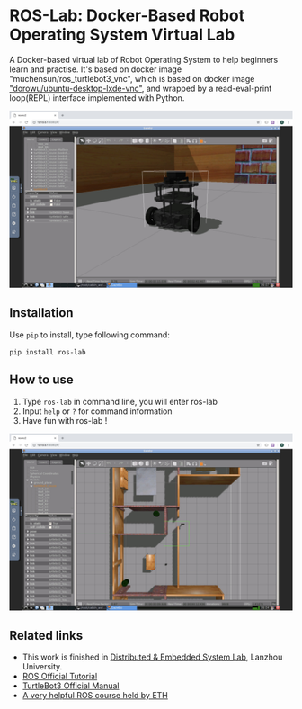 # ROS-Lab: Docker-Based Robot Operating System Virtual Lab
A Docker-based virtual lab of Robot Operating System to help beginners learn and practise. It's based on docker image "muchensun/ros_turtlebot3_vnc", which is based on docker image ["dorowu/ubuntu-desktop-lxde-vnc"](https://github.com/fcwu/docker-ubuntu-vnc-desktop), and wrapped by a read-eval-print loop(REPL) interface implemented with Python.

![launch test](https://github.com/MuchenSun/ros-lab/blob/master/image/turtlebot3.jpg)

## Installation
Use `pip` to install, type following command:

~~~
pip install ros-lab
~~~

## How to use
1. Type `ros-lab` in command line, you will enter ros-lab
2. Input `help` or `?` for command information
3. Have fun with ros-lab !

![launch test](https://github.com/MuchenSun/ros-lab/blob/master/image/gazebo.jpg)

## Related links
* This work is finished in [Distributed & Embedded System Lab](http://dslab.lzu.edu.cn/), Lanzhou University.
* [ROS Official Tutorial](http://wiki.ros.org/action/fullsearch/ROS/Tutorials?action=fullsearch&context=180&value=linkto%3A%22ROS%2FTutorials%22#ROS_Tutorials)
* [TurtleBot3 Official Manual](http://emanual.robotis.com/docs/en/platform/turtlebot3/)
* [A very helpful ROS course held by ETH](http://www.rsl.ethz.ch/education-students/lectures/ros.html)
